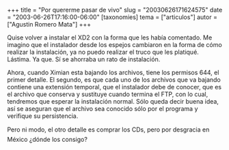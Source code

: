 +++
title = "Por quererme pasar de vivo"
slug = "20030626171624575"
date = "2003-06-26T17:16:00-06:00"
[taxonomies]
tema = ["articulos"]
autor = ["Agustin Romero Mata"]
+++

Quise volver a instalar el XD2 con la forma que les había comentado. Me
imagino que el instalador desde los espejos cambiaron en la forma de
cómo realizar la instalación, ya no puedo realizar el truco que les
platiqué. Lástima. Ya que. Sí se ahorraba un rato de instalación.

<!-- more -->
Ahora, cuando Ximian esta bajando los archivos, tiene los permisos 644,
el primer detalle. El segundo, es que cada uno de los archivos que va
bajando contiene una extensión temporal, que el instalador debe de
conocer, que es el archivo que conserva y sustituye cuando termina el
FTP, con lo cual, tendremos que esperar la instalación normal. Sólo
queda decir buena idea, así se aseguran que el archivo sea conocido sólo
por el programa y verifique su persistencia.

Pero ni modo, el otro detalle es comprar los CDs, pero por desgracia en
México ¿dónde los consigo?

